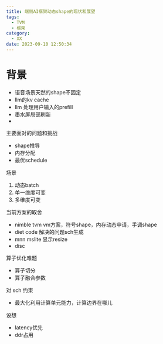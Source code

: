 ```yaml
---
title: 端侧AI框架动态shape的现状和展望
tags:
  - TVM
  - 框架
category:
  - XX
date: 2023-09-10 12:50:34
---
```


# 背景
 - 语音场景天然的shape不固定
 - llm的kv cache
 - llm 处理用户输入的prefill
 - 墨水屏局部刷新
 - 
 
主要面对的问题和挑战
 - shape推导
 - 内存分配
 - 最优schedule

场景
1. 动态batch
2. 单一维度可变
3. 多维度可变


当前方案的取舍 

- nimble tvm vm方案，符号shape，内存动态申请，手调shape
- diet code 解决的问题sch生成
- mnn mslite 显示resize
- disc


算子优化难题
- 算子切分
- 算子融合参数

对 sch 约束
- 最大化利用计算单元能力，计算边界在哪儿

设想
- latency优先
- ddr占用